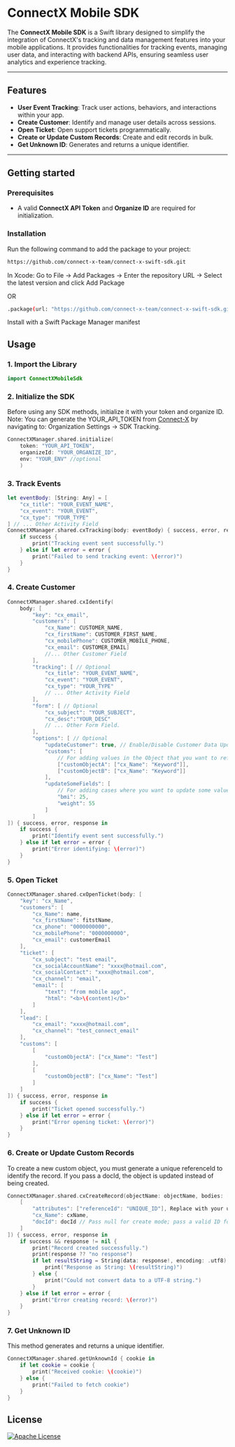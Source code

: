 # ConnectX Mobile SDK

The **ConnectX Mobile SDK** is a Swift library designed to simplify the integration of ConnectX's tracking and data management features into your mobile applications. It provides functionalities for tracking events, managing user data, and interacting with backend APIs, ensuring seamless user analytics and experience tracking.

---

## Features

- **User Event Tracking**: Track user actions, behaviors, and interactions within your app.
- **Create Customer**: Identify and manage user details across sessions.
- **Open Ticket**: Open support tickets programmatically.
- **Create or Update Custom Records**: Create and edit records in bulk.
- **Get Unknown ID**: Generates and returns a unique identifier.

---

## Getting started

### Prerequisites
- A valid **ConnectX API Token** and **Organize ID** are required for initialization.

### Installation
Run the following command to add the package to your project:

```bash
https://github.com/connect-x-team/connect-x-swift-sdk.git
```

In Xcode: Go to File → Add Packages -> Enter the repository URL -> Select the latest version and click Add Package

OR

```bash
.package(url: "https://github.com/connect-x-team/connect-x-swift-sdk.git", from: "x.x.x")
```

Install with a Swift Package Manager manifest

## Usage

### 1. Import the Library

```swift
import ConnectXMobileSdk
```


### 2. Initialize the SDK

Before using any SDK methods, initialize it with your token and organize ID.
Note: You can generate the YOUR_API_TOKEN from [Connect-X](https://app.connect-x.tech/) by navigating to:
Organization Settings → SDK Tracking.

```swift
ConnectXManager.shared.initialize(
    token: "YOUR_API_TOKEN",
    organizeId: "YOUR_ORGANIZE_ID",
    env: "YOUR_ENV" //optional
    )
```

### 3. Track Events

```swift
let eventBody: [String: Any] = [
    "cx_title": "YOUR_EVENT_NAME", 
    "cx_event": "YOUR_EVENT", 
    "cx_type": "YOUR_TYPE"
] // ... Other Activity Field
ConnectXManager.shared.cxTracking(body: eventBody) { success, error, response in
    if success {
        print("Tracking event sent successfully.")
    } else if let error = error {
        print("Failed to send tracking event: \(error)")
    }
}
```

### 4. Create Customer

```swift
ConnectXManager.shared.cxIdentify(
    body: [
        "key": "cx_email", 
        "customers": [
            "cx_Name": CUSTOMER_NAME,
            "cx_firstName": CUSTOMER_FIRST_NAME,
            "cx_mobilePhone": CUSTOMER_MOBILE_PHONE,
            "cx_email": CUSTOMER_EMAIL]
            //... Other Customer Field
        ],
        "tracking": [ // Optional
            "cx_title": "YOUR_EVENT_NAME", 
            "cx_event": "YOUR_EVENT", 
            "cx_type": "YOUR_TYPE"
            // ... Other Activity Field
        ],
        "form": [ // Optional
            "cx_subject": "YOUR_SUBJECT", 
            "cx_desc":"YOUR_DESC"
            // ... Other Form Field.
        ], 
        "options": [ // Optional
            "updateCustomer": true, // Enable/Disable Customer Data Update
            "customs": [
                // For adding values in the Object that you want to reference with the Customer Object.
                ["customObjectA": ["cx_Name": "Keyword"]],
                ["customObjectB": ["cx_Name": "Keyword"]]
            ],
            "updateSomeFields": [
                // For adding cases where you want to update some values in the Customers Object.
                "bmi": 25,
                "weight": 55
            ]
        ]
]) { success, error, response in
    if success {
        print("Identify event sent successfully.")
    } else if let error = error {
        print("Error identifying: \(error)")
    }
}
```

### 5. Open Ticket

```swift
ConnectXManager.shared.cxOpenTicket(body: [
    "key": "cx_Name",
    "customers": [
        "cx_Name": name,
        "cx_firstName": fitstName,
        "cx_phone": "0000000000",
        "cx_mobilePhone": "0000000000",
        "cx_email": customerEmail
    ],
    "ticket": [
        "cx_subject": "test email",
        "cx_socialAccountName": "xxxx@hotmail.com",
        "cx_socialContact": "xxxx@hotmail.com",
        "cx_channel": "email",
        "email": [
            "text": "from mobile app",
            "html": "<b>\(content)</b>"
        ]
    ],
    "lead": [
        "cx_email": "xxxx@hotmail.com",
        "cx_channel": "test_connect_email"
    ],
    "customs": [
        [
            "customObjectA": ["cx_Name": "Test"]
        ],
        [
            "customObjectB": ["cx_Name": "Test"]
        ]
    ]
]) { success, error, response in
    if success {
        print("Ticket opened successfully.")
    } else if let error = error {
        print("Error opening ticket: \(error)")
    }
}
```

### 6. Create or Update Custom Records

To create a new custom object, you must generate a unique referenceId to identify the record. If you pass a docId, the object is updated instead of being created.

```swift
ConnectXManager.shared.cxCreateRecord(objectName: objectName, bodies: [ // limit 200 rows
    [
        "attributes": ["referenceId": "UNIQUE_ID"], Replace with your unique ID generation logic
        "cx_Name": cxName,
        "docId": docId // Pass null for create mode; pass a valid ID for edit mode
    ]
]) { success, error, response in
    if success && response != nil {
        print("Record created successfully.")
        print(response ?? "no response")
        if let resultString = String(data: response!, encoding: .utf8) {
            print("Response as String: \(resultString)")
        } else {
            print("Could not convert data to a UTF-8 string.")
        }
    } else if let error = error {
        print("Error creating record: \(error)")
    }
}
```

### 7. Get Unknown ID

This method generates and returns a unique identifier.

```swift
ConnectXManager.shared.getUnknownId { cookie in
    if let cookie = cookie {
        print("Received cookie: \(cookie)")
    } else {
        print("Failed to fetch cookie")
    }
}
```

## License

[![Apache License](https://img.shields.io/badge/License-Apache-blue.svg)](https://www.apache.org/licenses/LICENSE-2.0)
